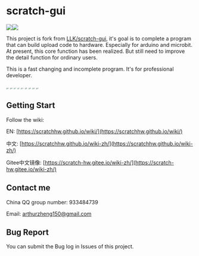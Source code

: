 # scratch-gui

![](https://img.shields.io/travis/ScratchHW/scratch-gui?style=plastic)![](https://img.shields.io/github/license/ScratchHW/scratch-gui?style=plastic)

This project is fork from [LLK/scratch-gui](https://github.com/LLK/scratch-gui), it's goal is to complete a program that can build upload code to hardware. Especially for arduino and microbit. At present, this core function has been realized. But still need to improve the detail function for ordinary users. 

This is a fast changing and incomplete program. It's for professional developer.

<img src="docs\1.png" alt="5" style="zoom:25%;" />

<img src="docs\2.png" alt="6" style="zoom:25%;" />

<img src="docs\3.png" alt="7" style="zoom:25%;" />

<img src="docs\4.png" alt="1" style="zoom:25%;" />

<img src="docs\5.png" alt="2" style="zoom:25%;" />

<img src="docs\6.png" alt="3" style="zoom:25%;" />

<img src="docs\7.png" alt="4" style="zoom:25%;" />

<img src="docs\8.png" alt="4" style="zoom:25%;" />

<img src="docs\9.png" alt="4" style="zoom:25%;" />

## Getting Start

Follow the wiki: 

EN: [https://scratchhw.github.io/wiki/](https://scratchhw.github.io/wiki/)

中文: [https://scratchhw.github.io/wiki-zh/](https://scratchhw.github.io/wiki-zh/)

Gitee中文镜像: [https://scratch-hw.gitee.io/wiki-zh/](https://scratch-hw.gitee.io/wiki-zh/)

## Contact me

China QQ group number: 933484739

Email: arthurzheng150@gmail.com

## Bug Report

You can submit the Bug log in Issues of this project.
